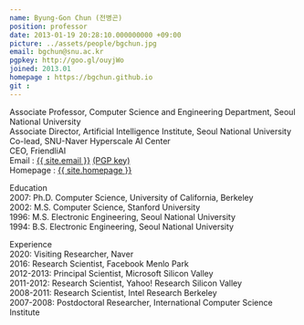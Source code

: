 ```yaml
---
name: Byung-Gon Chun (전병곤)
position: professor
date: 2013-01-19 20:28:10.000000000 +09:00
picture: ../assets/people/bgchun.jpg
email: bgchun@snu.ac.kr
pgpkey: http://goo.gl/ouyjWo
joined: 2013.01
homepage : https://bgchun.github.io
git : 
---
```


<p>
Associate Professor, Computer Science and Engineering Department, Seoul National University<br>
Associate Director, Artificial Intelligence Institute, Seoul National University<br>
Co-lead, SNU-Naver Hyperscale AI Center<br>
CEO, FriendliAI<br>
Email : <a href="mailto:{{ site.email }}">{{ site.email }}</a> <a href="{{ site.pgpkey }}" target="_blank" rel="noopener noreferrer">(PGP key)</a><br>
Homepage : <a href="{{ site.homepage }}" target="_blank" rel="noopener noreferrer">{{ site.homepage }}</a>
</p>
<p>Education<br>
2007: Ph.D. Computer Science, University of California, Berkeley<br>
2002: M.S. Computer Science, Stanford University<br>
1996: M.S. Electronic Engineering, Seoul National University<br>
1994: B.S. Electronic Engineering, Seoul National University</p>
<p>Experience<br>
2020: Visiting Researcher, Naver<br>
2016: Research Scientist, Facebook Menlo Park<br>
2012-2013: Principal Scientist, Microsoft Silicon Valley<br>
2011-2012: Research Scientist, Yahoo! Research Silicon Valley<br>
2008-2011: Research Scientist, Intel Research Berkeley<br>
2007-2008: Postdoctoral Researcher, International Computer Science Institute<br>
</p>